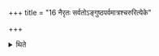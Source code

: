 +++
title = "16 नैरृतः सर्वतोऽङ्गुष्ठपर्वमात्रश्चरुरित्येके"

+++

<details><summary>थिते</summary>

नैरृतः सर्वतोऽङ्गुष्ठपर्वमात्रश्चरुरित्येके १६
</details>
